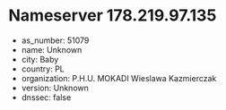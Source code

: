 # Nameserver 178.219.97.135

* as_number: 51079
* name: Unknown
* city: Baby
* country: PL
* organization: P.H.U. MOKADI Wieslawa Kazmierczak
* version: Unknown
* dnssec: false
